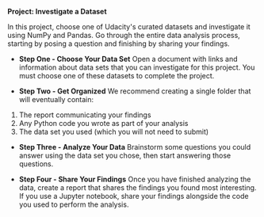 **Project: Investigate a Dataset**

In this project, choose one of Udacity's curated datasets and investigate it using NumPy and Pandas. Go through the entire data analysis process, starting by posing a question and finishing by sharing your findings.

+ **Step One - Choose Your Data Set**
Open a document with links and information about data sets that you can investigate for this project. You must choose one of these datasets to complete the project.

+ **Step Two - Get Organized**
We recommend creating a single folder that will eventually contain:
1. The report communicating your findings
2. Any Python code you wrote as part of your analysis
3. The data set you used (which you will not need to submit)

+ **Step Three - Analyze Your Data**
Brainstorm some questions you could answer using the data set you chose, then start answering those questions. 

+ **Step Four - Share Your Findings**
Once you have finished analyzing the data, create a report that shares the findings you found most interesting. If you use a Jupyter notebook, share your findings alongside the code you used to perform the analysis. 
